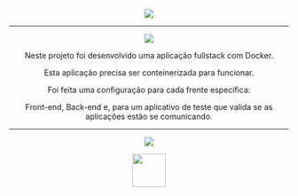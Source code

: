 <div align="center">

<img src="https://img.shields.io/static/v1?label=Projeto&message=Docker Todo List&color=orange&style=for-the-badge&logo=github"/>

---   

<img src="https://img.shields.io/static/v1?label=Objetivo&message=Contexto&color=blue&style=for-the-badge&logo=github"/>
<p></p>

Neste projeto foi desenvolvido uma aplicação fullstack com Docker. 

Esta aplicação precisa ser conteinerizada para funcionar. 

Foi feita uma configuração para cada frente específica: 

Front-end, Back-end e, para um aplicativo de teste que valida se as aplicações estão se comunicando.

---   
<div align="center">
<img src="https://img.shields.io/static/v1?label=Habilidades Aprendidas&message=Ferramentas e Tecnologias&color=red&style=for-the-badge&logo=github"/>
<p></p>
<img src="https://cdn.jsdelivr.net/gh/devicons/devicon/icons/docker/docker-original-wordmark.svg" width="60" height="60"//>
</div>
